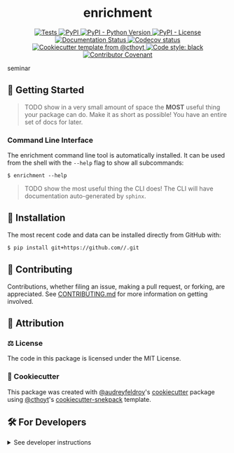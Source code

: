 <!--
<p align="center">
  <img src="https://github.com///raw/main/docs/source/logo.png" height="150">
</p>
-->

<h1 align="center">
  enrichment
</h1>

<p align="center">
    <a href="https://github.com///actions?query=workflow%3ATests">
        <img alt="Tests" src="https://github.com///workflows/Tests/badge.svg" />
    </a>
    <a href="https://pypi.org/project/enrichment">
        <img alt="PyPI" src="https://img.shields.io/pypi/v/enrichment" />
    </a>
    <a href="https://pypi.org/project/enrichment">
        <img alt="PyPI - Python Version" src="https://img.shields.io/pypi/pyversions/enrichment" />
    </a>
    <a href="https://github.com///blob/main/LICENSE">
        <img alt="PyPI - License" src="https://img.shields.io/pypi/l/enrichment" />
    </a>
    <a href='https://enrichment.readthedocs.io/en/latest/?badge=latest'>
        <img src='https://readthedocs.org/projects/enrichment/badge/?version=latest' alt='Documentation Status' />
    </a>
    <a href="https://codecov.io/gh///branch/main">
        <img src="https://codecov.io/gh///branch/main/graph/badge.svg" alt="Codecov status" />
    </a>  
    <a href="https://github.com/cthoyt/cookiecutter-python-package">
        <img alt="Cookiecutter template from @cthoyt" src="https://img.shields.io/badge/Cookiecutter-snekpack-blue" /> 
    </a>
    <a href='https://github.com/psf/black'>
        <img src='https://img.shields.io/badge/code%20style-black-000000.svg' alt='Code style: black' />
    </a>
    <a href="https://github.com///blob/main/.github/CODE_OF_CONDUCT.md">
        <img src="https://img.shields.io/badge/Contributor%20Covenant-2.1-4baaaa.svg" alt="Contributor Covenant"/>
    </a>
</p>

seminar

## 💪 Getting Started

> TODO show in a very small amount of space the **MOST** useful thing your package can do.
Make it as short as possible! You have an entire set of docs for later.

### Command Line Interface

The enrichment command line tool is automatically installed. It can
be used from the shell with the `--help` flag to show all subcommands:

```shell
$ enrichment --help
```

> TODO show the most useful thing the CLI does! The CLI will have documentation auto-generated
by `sphinx`.

## 🚀 Installation

<!-- Uncomment this section after your first ``tox -e finish``
The most recent release can be installed from
[PyPI](https://pypi.org/project/enrichment/) with:

```bash
$ pip install enrichment
```
-->

The most recent code and data can be installed directly from GitHub with:

```bash
$ pip install git+https://github.com//.git
```

## 👐 Contributing

Contributions, whether filing an issue, making a pull request, or forking, are appreciated. See
[CONTRIBUTING.md](https://github.com///blob/master/.github/CONTRIBUTING.md) for more information on getting involved.

## 👋 Attribution

### ⚖️ License

The code in this package is licensed under the MIT License.

<!--
### 📖 Citation

Citation goes here!
-->

<!--
### 🎁 Support

This project has been supported by the following organizations (in alphabetical order):

- [Harvard Program in Therapeutic Science - Laboratory of Systems Pharmacology](https://hits.harvard.edu/the-program/laboratory-of-systems-pharmacology/)

-->

<!--
### 💰 Funding

This project has been supported by the following grants:

| Funding Body                                             | Program                                                                                                                       | Grant           |
|----------------------------------------------------------|-------------------------------------------------------------------------------------------------------------------------------|-----------------|
| DARPA                                                    | [Automating Scientific Knowledge Extraction (ASKE)](https://www.darpa.mil/program/automating-scientific-knowledge-extraction) | HR00111990009   |
-->

### 🍪 Cookiecutter

This package was created with [@audreyfeldroy](https://github.com/audreyfeldroy)'s
[cookiecutter](https://github.com/cookiecutter/cookiecutter) package using [@cthoyt](https://github.com/cthoyt)'s
[cookiecutter-snekpack](https://github.com/cthoyt/cookiecutter-snekpack) template.

## 🛠️ For Developers

<details>
  <summary>See developer instructions</summary>


The final section of the README is for if you want to get involved by making a code contribution.

### Development Installation

To install in development mode, use the following:

```bash
$ git clone git+https://github.com//.git
$ cd 
$ pip install -e .
```

### 🥼 Testing

After cloning the repository and installing `tox` with `pip install tox`, the unit tests in the `tests/` folder can be
run reproducibly with:

```shell
$ tox
```

Additionally, these tests are automatically re-run with each commit in a [GitHub Action](https://github.com///actions?query=workflow%3ATests).

### 📖 Building the Documentation

The documentation can be built locally using the following:

```shell
$ git clone git+https://github.com//.git
$ cd 
$ tox -e docs
$ open docs/build/html/index.html
``` 

The documentation automatically installs the package as well as the `docs`
extra specified in the [`setup.cfg`](setup.cfg). `sphinx` plugins
like `texext` can be added there. Additionally, they need to be added to the
`extensions` list in [`docs/source/conf.py`](docs/source/conf.py).

### 📦 Making a Release

After installing the package in development mode and installing
`tox` with `pip install tox`, the commands for making a new release are contained within the `finish` environment
in `tox.ini`. Run the following from the shell:

```shell
$ tox -e finish
```

This script does the following:

1. Uses [Bump2Version](https://github.com/c4urself/bump2version) to switch the version number in the `setup.cfg`,
   `src/enrichment/version.py`, and [`docs/source/conf.py`](docs/source/conf.py) to not have the `-dev` suffix
2. Packages the code in both a tar archive and a wheel using [`build`](https://github.com/pypa/build)
3. Uploads to PyPI using [`twine`](https://github.com/pypa/twine). Be sure to have a `.pypirc` file configured to avoid the need for manual input at this
   step
4. Push to GitHub. You'll need to make a release going with the commit where the version was bumped.
5. Bump the version to the next patch. If you made big changes and want to bump the version by minor, you can
   use `tox -e bumpversion minor` after.
</details>
